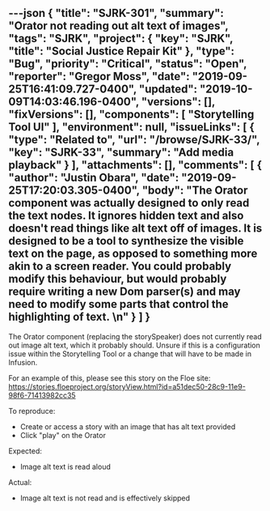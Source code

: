 ---json
{
  "title": "SJRK-301",
  "summary": "Orator not reading out alt text of images",
  "tags": "SJRK",
  "project": {
    "key": "SJRK",
    "title": "Social Justice Repair Kit"
  },
  "type": "Bug",
  "priority": "Critical",
  "status": "Open",
  "reporter": "Gregor Moss",
  "date": "2019-09-25T16:41:09.727-0400",
  "updated": "2019-10-09T14:03:46.196-0400",
  "versions": [],
  "fixVersions": [],
  "components": [
    "Storytelling Tool UI"
  ],
  "environment": null,
  "issueLinks": [
    {
      "type": "Related to",
      "url": "/browse/SJRK-33/",
      "key": "SJRK-33",
      "summary": "Add media playback"
    }
  ],
  "attachments": [],
  "comments": [
    {
      "author": "Justin Obara",
      "date": "2019-09-25T17:20:03.305-0400",
      "body": "The Orator component was actually designed to only read the text nodes. It ignores hidden text and also doesn't read things like alt text off of images. It is designed to be a tool to synthesize the visible text on the page, as opposed to something more akin to a screen reader. You could probably modify this behaviour, but would probably require writing a new Dom parser(s) and may need to modify some parts that control the highlighting of text. \n"
    }
  ]
}
---
The Orator component (replacing the storySpeaker) does not currently read out image alt text, which it probably should. Unsure if this is a configuration issue within the Storytelling Tool or a change that will have to be made in Infusion.

For an example of this, please see this story on the Floe site: <https://stories.floeproject.org/storyView.html?id=a51dec50-28c9-11e9-98f6-71413982cc35>

To reproduce:

* Create or access a story with an image that has alt text provided
* Click "play" on the Orator

Expected:

* Image alt text is read aloud

Actual:

* Image alt text is not read and is effectively skipped

        